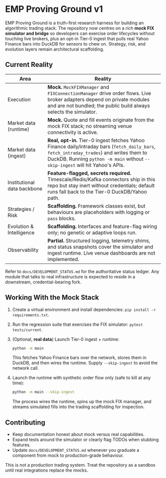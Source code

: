 # EMP Proving Ground v1

EMP Proving Ground is a truth-first research harness for building an algorithmic
trading stack. The repository now centres on a rich **mock FIX simulator and
bridge** so developers can exercise order lifecycles without touching live
brokers, plus an opt-in Tier-0 ingest that pulls real Yahoo Finance bars into
DuckDB for sensors to chew on. Strategy, risk, and evolution layers remain
architectural scaffolding.

## Current Reality

| Area | Reality |
| --- | --- |
| Execution | **Mock.** `MockFIXManager` and `FIXConnectionManager` drive order flows. Live broker adapters depend on private modules and are not bundled; the public build always selects the simulator. |
| Market data (runtime) | **Mock.** Quote and fill events originate from the mock FIX stack; no streaming venue connectivity is active. |
| Market data (ingest) | **Real, opt-in.** Tier-0 ingest fetches Yahoo Finance daily/intraday bars (`fetch_daily_bars`, `fetch_intraday_trades`) and writes them to DuckDB. Running `python -m main` without `--skip-ingest` will hit Yahoo's APIs. |
| Institutional data backbone | **Feature-flagged, secrets required.** Timescale/Redis/Kafka connectors ship in this repo but stay inert without credentials; default runs fall back to the Tier-0 DuckDB/Yahoo path. |
| Strategies / Risk | **Scaffolding.** Framework classes exist, but behaviours are placeholders with logging or `pass` blocks. |
| Evolution & Intelligence | **Scaffolding.** Interfaces and feature-flag wiring only; no genetic or adaptive loops run. |
| Observability | **Partial.** Structured logging, telemetry shims, and status snapshots cover the simulator and ingest runtime. Live venue dashboards are not implemented. |

Refer to `docs/DEVELOPMENT_STATUS.md` for the authoritative status ledger. Any
module that talks to real infrastructure is expected to reside in a downstream,
credential-bearing fork.

## Working With the Mock Stack

1. Create a virtual environment and install dependencies: `pip install -r requirements.txt`.
2. Run the regression suite that exercises the FIX simulator: `pytest tests/current`.
3. (Optional, **real data**) Launch Tier-0 ingest + runtime:

   ```bash
   python -m main
   ```

   This fetches Yahoo Finance bars over the network, stores them in DuckDB, and
   then wires the runtime. Supply `--skip-ingest` to avoid the network call.
4. Launch the runtime with synthetic order flow only (safe to kill at any time):

   ```bash
   python -m main --skip-ingest
   ```

   The process wires the runtime, spins up the mock FIX manager, and streams
   simulated fills into the trading scaffolding for inspection.

## Contributing

- Keep documentation honest about mock versus real capabilities.
- Expand tests around the simulator or clearly flag TODOs when stubbing features.
- Update `docs/DEVELOPMENT_STATUS.md` whenever you graduate a component from mock
  to production-grade behaviour.

This is not a production trading system. Treat the repository as a sandbox until
real integrations replace the mocks.
